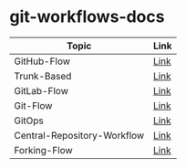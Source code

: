 # git-workflows-docs

| Topic       | Link                          |
| ----------- | ----------------------------- |
| GitHub-Flow | [Link](./docs/github_flow.md) |
| Trunk-Based | [Link](./docs/trunk_based.md) |
| GitLab-Flow | [Link](./docs/gitlab_flow.md) |
| Git-Flow    | [Link](./docs/git_flow.md)    |
| GitOps      | [Link](./docs/GitOps.md)      |
| Central-Repository-Workflow | [Link](./docs/central_repository_workflow.md) |
| Forking-Flow | [Link](./docs/forking_flow.md) |